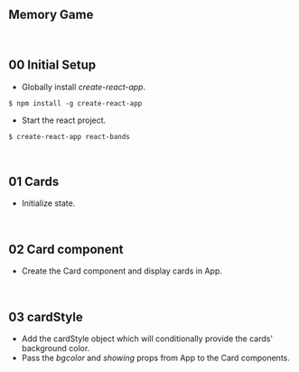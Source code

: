 ## Memory Game

&nbsp;
## 00 Initial Setup

* Globally install *create-react-app*.

```
$ npm install -g create-react-app
```

* Start the react project.

```
$ create-react-app react-bands
```


&nbsp;
## 01 Cards

* Initialize state.


&nbsp;
## 02 Card component

* Create the Card component and display cards in App.


&nbsp;
## 03 cardStyle

* Add the cardStyle object which will conditionally provide the cards' background color.
* Pass the *bgcolor* and *showing* props from App to the Card components. 
